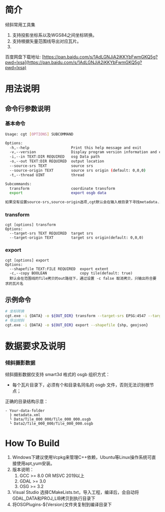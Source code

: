 # 简介
倾斜常用工具集
1. 支持投影坐标系以及WGS84之间坐标转换。
2. 支持根据矢量范围线导出对应瓦片。
3.
百度网盘下载地址: [https://pan.baidu.com/s/1AdLGNJiA2iKKYbFwmGKQ5g?pwd=lxsa](https://pan.baidu.com/s/1AdLGNJiA2iKKYbFwmGKQ5g?pwd=lxsa)

# 用法说明

##  命令行参数说明
### 基本命令
```sh
Usage: cgt [OPTIONS] SUBCOMMAND

Options:
  -h,--help                   Print this help message and exit
  -v,--version                Display program version information and exit
  -i,--in TEXT:DIR REQUIRED   osg Data path
  -o,--out TEXT:DIR REQUIRED  output location
  --source-srs TEXT           source srs
  --source-origin TEXT        source srs origin (default: 0,0,0)
  -t,--thread UINT            thread

Subcommands:
  transform                   coordinate transform
  export                      export osgb data
  
如果没有设置source-srs,source-origin选项,cgt默认会在输入根目录下寻找metadata.xml
```
### transform
```shell
cgt [options] transform
Options:
  --target-srs TEXT REQUIRED  target srs
  --target-origin TEXT        target srs origin(default: 0,0,0)
```

### export

```shell
cgt [options] export
Options:
  --shapefile TEXT:FILE REQUIRED  export extent
  -c,--copy BOOLEAN               copy tile(default: true)
  默认会在范围线的Tile拷贝的out路径下，通过设置 -c false 取消拷贝，只输出符合要求的瓦片名
```
## 示例命令

```sh
# 坐标转换
cgt.exe -i {DATA} -o ${OUT_DIR} transform --target-srs EPSG:4547 --target-origin 435924,2390062,0 
# 导出倾斜
cgt.exe -i {DATA} -o ${OUT_DIR} export --shapefile {shp, geojson}
```

# 数据要求及说明

### 倾斜摄影数据

倾斜摄影数据仅支持 smart3d 格式的 osgb 组织方式：
- 每个瓦片目录下，必须有个和目录名同名的 osgb 文件，否则无法识别根节点；

正确的目录结构示意：

```
- Your-data-folder
  ├ metadata.xml
  └ Data/Tile_000_000/Tile_000_000.osgb
  └ Data2/Tile_000_000/Tile_000_000.osgb
```

# How To Build
1. Windows下建议使用Vcpkg来管理C++依赖，Ubuntu等Linux操作系统可直接使用apt,yum安装。
2. 版本说明：
   1. GCC >= 8.0 OR MSVC 2019以上
   2. GDAL >= 3.0
   3. OSG >= 3.2
3. Visual Studio 选择CMakeLists.txt，导入工程，编译后，会自动将GDAL_DATA和PROJ_LIB拷贝到执行目录下
4. 将OSGPlugins-${Version}文件夹复制到编译目录下